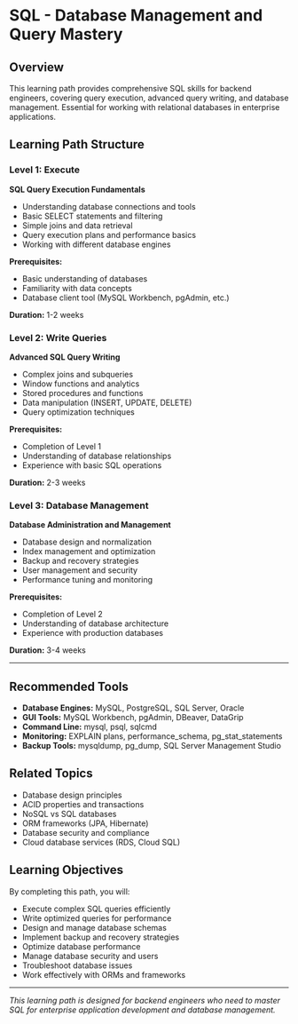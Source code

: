 # SQL - Database Management and Query Mastery

## Overview
This learning path provides comprehensive SQL skills for backend engineers, covering query execution, advanced query writing, and database management. Essential for working with relational databases in enterprise applications.

## Learning Path Structure

### Level 1: Execute
**SQL Query Execution Fundamentals**
- Understanding database connections and tools
- Basic SELECT statements and filtering
- Simple joins and data retrieval
- Query execution plans and performance basics
- Working with different database engines

**Prerequisites:**
- Basic understanding of databases
- Familiarity with data concepts
- Database client tool (MySQL Workbench, pgAdmin, etc.)

**Duration:** 1-2 weeks

### Level 2: Write Queries
**Advanced SQL Query Writing**
- Complex joins and subqueries
- Window functions and analytics
- Stored procedures and functions
- Data manipulation (INSERT, UPDATE, DELETE)
- Query optimization techniques

**Prerequisites:**
- Completion of Level 1
- Understanding of database relationships
- Experience with basic SQL operations

**Duration:** 2-3 weeks

### Level 3: Database Management
**Database Administration and Management**
- Database design and normalization
- Index management and optimization
- Backup and recovery strategies
- User management and security
- Performance tuning and monitoring

**Prerequisites:**
- Completion of Level 2
- Understanding of database architecture
- Experience with production databases

**Duration:** 3-4 weeks

---

## Recommended Tools
- **Database Engines:** MySQL, PostgreSQL, SQL Server, Oracle
- **GUI Tools:** MySQL Workbench, pgAdmin, DBeaver, DataGrip
- **Command Line:** mysql, psql, sqlcmd
- **Monitoring:** EXPLAIN plans, performance_schema, pg_stat_statements
- **Backup Tools:** mysqldump, pg_dump, SQL Server Management Studio

## Related Topics
- Database design principles
- ACID properties and transactions
- NoSQL vs SQL databases
- ORM frameworks (JPA, Hibernate)
- Database security and compliance
- Cloud database services (RDS, Cloud SQL)

## Learning Objectives
By completing this path, you will:
- Execute complex SQL queries efficiently
- Write optimized queries for performance
- Design and manage database schemas
- Implement backup and recovery strategies
- Optimize database performance
- Manage database security and users
- Troubleshoot database issues
- Work effectively with ORMs and frameworks

---

*This learning path is designed for backend engineers who need to master SQL for enterprise application development and database management.*